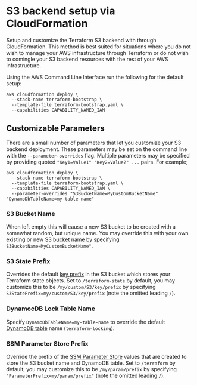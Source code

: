 # S3 backend setup via CloudFormation

Setup and customize the Terraform S3 backend with through CloudFormation. This method is best suited for situations where you do not wish to manage your AWS infrastructure through Terraform or do not wish to comingle your S3 backend resources with the rest of your AWS infrastructure.

Using the AWS Command Line Interface run the following for the default setup:

```
aws cloudformation deploy \
  --stack-name terraform-bootstrap \
  --template-file terraform-bootstrap.yaml \
  --capabilities CAPABILITY_NAMED_IAM
```

## Customizable Parameters

There are a small number of parameters that let you customize your S3 backend deployment. These parameters may be set on the command line with the `--parameter-overrides` flag. Multiple parameters may be specified by providing quoted `"Key1=Value1" "Key2=Value2" ...` pairs. For example;

```
aws cloudformation deploy \
  --stack-name terraform-bootstrap \
  --template-file terraform-bootstrap.yaml \
  --capabilities CAPABILITY_NAMED_IAM \
  --parameter-overrides "S3BucketName=MyCustomBucketName" "DynamoDbTableName=my-table-name"
```

### S3 Bucket Name

When left empty this will cause a new S3 bucket to be created with a somewhat random, but unique name. You may override this with your own existing or new S3 bucket name by specifying `S3BucketName=MyCustomBucketName"`.

### S3 State Prefix

Overrides the default [key prefix](https://docs.aws.amazon.com/AmazonS3/latest/userguide/object-keys.html) in the S3 bucket which stores your Terraform state objects. Set to `/terraform-state` by default, you may customize this to be `/my/custom/S3/key/prefix` by specifying `S3StatePrefix=my/custom/S3/key/prefix` (note the omitted leading `/`).

### DynamocDB Lock Table Name

Specify `DynamoDbTableName=my-table-name` to override the default [DynamoDB table](https://docs.aws.amazon.com/amazondynamodb/latest/developerguide/WorkingWithTables.html) name (`terraform-locking`).

### SSM Parameter Store Prefix

Override the prefix of the [SSM Parameter Store](https://docs.aws.amazon.com/systems-manager/latest/userguide/systems-manager-parameter-store.html) values that are created to store the S3 bucket name and DynamoDB table. Set to `/terraform` by default, you may customize this to be `/my/param/prefix` by specifying `"ParameterPrefix=my/param/prefix"` (note the omitted leading `/`).